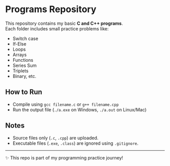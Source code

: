 # Programs Repository

This repository contains my basic **C and C++ programs**.  
Each folder includes small practice problems like:
- Switch case
- If-Else
- Loops
- Arrays
- Functions
- Series Sum
- Triplets
- Binary, etc.

## How to Run
- Compile using `gcc filename.c` or `g++ filename.cpp`
- Run the output file (`./a.exe` on Windows, `./a.out` on Linux/Mac)

## Notes
- Source files only (`.c`, `.cpp`) are uploaded.
- Executable files (`.exe`, `.class`) are ignored using `.gitignore`.

---
✨ This repo is part of my programming practice journey!
